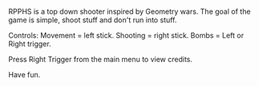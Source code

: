RPPHS is a top down shooter inspired by Geometry wars. The goal of the game is simple, shoot stuff and don't run into stuff. 

Controls: Movement = left stick. Shooting = right stick. Bombs = Left or Right trigger. 

Press Right Trigger from the main menu to view credits. 

Have fun. 
